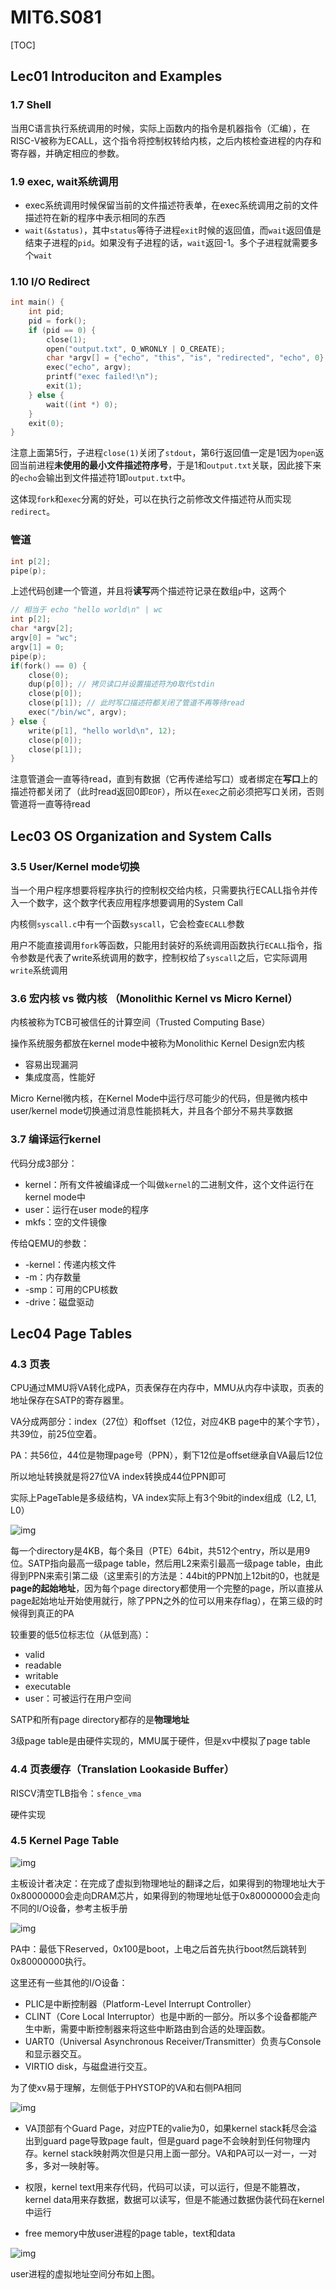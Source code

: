 # MIT6.S081

[TOC]

## Lec01 Introduciton and Examples

### 1.7 Shell

当用C语言执行系统调用的时候，实际上函数内的指令是机器指令（汇编），在RISC-V被称为ECALL，这个指令将控制权转给内核，之后内核检查进程的内存和寄存器，并确定相应的参数。

### 1.9 exec, wait系统调用

- exec系统调用时候保留当前的文件描述符表单，在exec系统调用之前的文件描述符在新的程序中表示相同的东西
- `wait(&status)`，其中`status`等待子进程`exit`时候的返回值，而`wait`返回值是结束子进程的`pid`。如果没有子进程的话，`wait`返回-1。多个子进程就需要多个`wait`

### 1.10 I/O Redirect

```c
int main() {
    int pid;
    pid = fork();
    if (pid == 0) {
        close(1);
        open("output.txt", O_WRONLY | O_CREATE);
        char *argv[] = {"echo", "this", "is", "redirected", "echo", 0};
        exec("echo", argv);
        printf("exec failed!\n");
        exit(1);
    } else {
        wait((int *) 0);
    }
    exit(0);
}
```

注意上面第5行，子进程`close(1)`关闭了`stdout`，第6行返回值一定是1因为`open`返回当前进程**未使用的最小文件描述符序号**，于是1和`output.txt`关联，因此接下来的`echo`会输出到文件描述符1即`output.txt`中。

这体现`fork`和`exec`分离的好处，可以在执行之前修改文件描述符从而实现`redirect`。

### 管道

```c
int p[2];
pipe(p);
```

上述代码创建一个管道，并且将**读写**两个描述符记录在数组`p`中，这两个

```C
// 相当于 echo "hello world\n" | wc
int p[2];
char *argv[2];
argv[0] = "wc";
argv[1] = 0;
pipe(p);
if(fork() == 0) {
    close(0);
    dup(p[0]); // 拷贝读口并设置描述符为0取代stdin
    close(p[0]);
    close(p[1]); // 此时写口描述符都关闭了管道不再等待read
    exec("/bin/wc", argv);
} else {
    write(p[1], "hello world\n", 12);
    close(p[0]);
    close(p[1]);
}
```

注意管道会一直等待read，直到有数据（它再传递给写口）或者绑定在**写口**上的描述符都关闭了（此时read返回0即`EOF`），所以在`exec`之前必须把写口关闭，否则管道将一直等待read

## Lec03 OS Organization and System Calls

### 3.5 User/Kernel mode切换

当一个用户程序想要将程序执行的控制权交给内核，只需要执行ECALL指令并传入一个数字，这个数字代表应用程序想要调用的System Call

内核侧`syscall.c`中有一个函数`syscall`，它会检查`ECALL`参数

用户不能直接调用`fork`等函数，只能用封装好的系统调用函数执行`ECALL`指令，指令参数是代表了write系统调用的数字，控制权给了`syscall`之后，它实际调用`write`系统调用

### 3.6 宏内核 vs 微内核 （Monolithic Kernel vs Micro Kernel）

内核被称为TCB可被信任的计算空间（Trusted Computing Base）

操作系统服务都放在kernel mode中被称为Monolithic Kernel Design宏内核

- 容易出现漏洞
- 集成度高，性能好

Micro Kernel微内核，在Kernel Mode中运行尽可能少的代码，但是微内核中user/kernel mode切换通过消息性能损耗大，并且各个部分不易共享数据

### 3.7 编译运行kernel

代码分成3部分：

- kernel：所有文件被编译成一个叫做`kernel`的二进制文件，这个文件运行在kernel mode中
- user：运行在user mode的程序
- mkfs：空的文件镜像

传给QEMU的参数：

- -kernel：传递内核文件
- -m：内存数量
- -smp：可用的CPU核数
- -drive：磁盘驱动

## Lec04 Page Tables

### 4.3 页表

CPU通过MMU将VA转化成PA，页表保存在内存中，MMU从内存中读取，页表的地址保存在SATP的寄存器里。

VA分成两部分：index（27位）和offset（12位，对应4KB page中的某个字节），共39位，前25位空着。

PA：共56位，44位是物理page号（PPN），剩下12位是offset继承自VA最后12位

所以地址转换就是将27位VA index转换成44位PPN即可

实际上PageTable是多级结构，VA index实际上有3个9bit的index组成（L2, L1, L0）

![img](MIT6.S081.assets/assets%2F-MHZoT2b_bcLghjAOPsJ%2F-MKKjB2an4WcuUmOlE__%2F-MKPyAM8VDBz7ktllFGN%2Fimage.png)

每一个directory是4KB，每个条目（PTE）64bit，共512个entry，所以是用9位。SATP指向最高一级page table，然后用L2来索引最高一级page table，由此得到PPN来索引第二级（这里索引的方法是：44bit的PPN加上12bit的0，也就是**page的起始地址**，因为每个page directory都使用一个完整的page，所以直接从page起始地址开始使用就行，除了PPN之外的位可以用来存flag），在第三级的时候得到真正的PA

较重要的低5位标志位（从低到高）：

- valid
- readable
- writable
- executable
- user：可被运行在用户空间

SATP和所有page directory都存的是**物理地址**

3级page table是由硬件实现的，MMU属于硬件，但是xv中模拟了page table

### 4.4 页表缓存（Translation Lookaside Buffer）

RISCV清空TLB指令：`sfence_vma`

硬件实现

### 4.5 Kernel Page Table

![img](MIT6.S081.assets/assets%2F-MHZoT2b_bcLghjAOPsJ%2F-MK_UbCc81Y4Idzn55t8%2F-MKaY9xY8MaH5XTiwuBm%2Fimage.png)

主板设计者决定：在完成了虚拟到物理地址的翻译之后，如果得到的物理地址大于0x80000000会走向DRAM芯片，如果得到的物理地址低于0x80000000会走向不同的I/O设备，参考主板手册

![img](https://906337931-files.gitbook.io/~/files/v0/b/gitbook-legacy-files/o/assets%2F-MHZoT2b_bcLghjAOPsJ%2F-MK_UbCc81Y4Idzn55t8%2F-MKaeaT3eXOyG4jfKKU7%2Fimage.png?alt=media&token=a04af08d-3c8d-4c61-a63d-6376dec252ea)

PA中：最低下Reserved，0x100是boot，上电之后首先执行boot然后跳转到0x80000000执行。

这里还有一些其他的I/O设备：

- PLIC是中断控制器（Platform-Level Interrupt Controller）
- CLINT（Core Local Interruptor）也是中断的一部分。所以多个设备都能产生中断，需要中断控制器来将这些中断路由到合适的处理函数。
- UART0（Universal Asynchronous Receiver/Transmitter）负责与Console和显示器交互。
- VIRTIO disk，与磁盘进行交互。

为了使xv易于理解，左侧低于PHYSTOP的VA和右侧PA相同

![img](MIT6.S081.assets/assets%2F-MHZoT2b_bcLghjAOPsJ%2F-MK_UbCc81Y4Idzn55t8%2F-MKbZEkzbzbKYgRRedXU%2Fimage.png)

- VA顶部有个Guard Page，对应PTE的valie为0，如果kernel stack耗尽会溢出到guard page导致page fault，但是guard page不会映射到任何物理内存。kernel stack映射两次但是只用上面一部分。VA和PA可以一对一，一对多，多对一映射等。
- 权限，kernel text用来存代码，代码可以读，可以运行，但是不能篡改，kernel data用来存数据，数据可以读写，但是不能通过数据伪装代码在kernel中运行

- free memory中放user进程的page table，text和data

![img](https://906337931-files.gitbook.io/~/files/v0/b/gitbook-legacy-files/o/assets%2F-MHZoT2b_bcLghjAOPsJ%2F-MKlssQnZeSx7lgksqSn%2F-MKopGK-JjubGvX84-qy%2Fimage.png?alt=media&token=0084006f-eedf-44ac-b93e-a12c936e0cc0)

user进程的虚拟地址空间分布如上图。